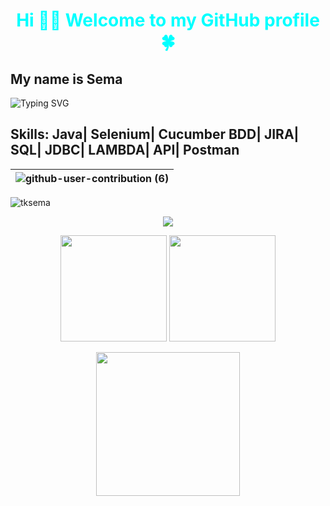 
 <h1 align=center style="color:aqua" >Hi 👋🏻 Welcome to my GitHub profile  🍀
 </h1>
 <h2>My name is Sema  </h2>
 
![Typing SVG](https://readme-typing-svg.herokuapp.com?color=%23732DA4&lines=Full+Stack+Automation+Engineer+%7C+Turkey;I+am+Software+Automation+Test+Engineer.;I+am+sharing+my+projects+in+here;I+suggest+you+review+it+to+know+about+me+👩🏻‍💻;)  

 
## Skills: Java| Selenium| Cucumber BDD| JIRA| SQL| JDBC| LAMBDA| API| Postman 





 




|![github-user-contribution (6)](https://user-images.githubusercontent.com/109308073/210966148-18099034-d443-450e-b167-cc8305550591.svg)|
 |---|
<!-- profile view count. replace username with yours-->
<p align="left"> 
	<img src="https://komarev.com/ghpvc/?username=abayramus&label=Profile%20views&color=0e75b6&style=flat" alt="tksema" /> 
</p>




 




<!-- <img align=beside width=190 src="https://github.com/tksema/tksema/blob/main/6c9d78ff0aef15b00a358ab718ed3aca.gif" /> --!>

 
<p align="center"><img src="https://raw.githubusercontent.com/catppuccin/catppuccin/main/assets/footers/gray0_ctp_on_line.svg?sanitize=true" /></p>

<p align="center">
    <img height="170em" src="https://awesome-github-stats.azurewebsites.net/user-stats/tksema?cardType=github&theme=buefy")/>
    <img height="170em" src="https://github-readme-stats-eight-theta.vercel.app/api/top-langs/?username=tksema&layout=compact&langs_count=8&theme=buefy"/>
</p>

 
<p align="center">
<img height="230em" src="https://github.com/tksema/tksema/blob/main/e7b7eb9f2a0a86aef96baad7e7327983.gif"/>
</p>















































































 


































